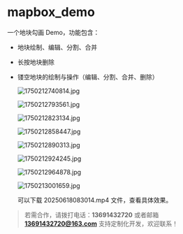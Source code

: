 # mapbox_demo

一个地块勾画 Demo，功能包含：

- 地块绘制、编辑、分割、合并
- 长按地块删除
- 镂空地块的绘制与操作（编辑、分割、合并、删除）
  
  
  
  ![1750212740814.jpg](https://github.com/yalongG/mapbox_demo/blob/main/1750212740814.jpg)
  
  
  
  ![1750212793561.jpg](/Users/guoyalong/demo/mapbox_demo/1750212793561.jpg)
  
  ![1750212823134.jpg](/Users/guoyalong/demo/mapbox_demo/1750212823134.jpg)
  
  ![1750212858447.jpg](/Users/guoyalong/demo/mapbox_demo/1750212858447.jpg)
  
  ![1750212890313.jpg](/Users/guoyalong/demo/mapbox_demo/1750212890313.jpg)
  
  ![1750212924245.jpg](/Users/guoyalong/demo/mapbox_demo/1750212924245.jpg)
  
  ![1750212964878.jpg](/Users/guoyalong/demo/mapbox_demo/1750212964878.jpg)
  
  ![1750213001659.jpg](/Users/guoyalong/demo/mapbox_demo/1750213001659.jpg)
  
  可以下载 20250618083014.mp4 文件，查看具体效果。

> 若需合作，请拨打电话：**13691432720**  或者邮箱**13691432720@163.com**
> 支持定制化开发，欢迎联系！